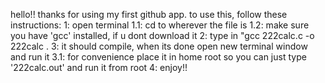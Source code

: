 hello!! thanks for using my first github app. to use this, follow these instructions:
1: open terminal
  1.1: cd to wherever the file is
  1.2: make sure you have 'gcc' installed, if u dont download it
2: type in "gcc 222calc.c -o 222calc . 
3: it should compile, when its done open new terminal window and run it
  3.1: for convenience place it in home root so you can just type '222calc.out' and run it from root
4: enjoy!!
